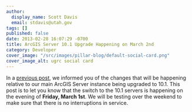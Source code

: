 ```yaml
---
author:
  display_name: Scott Davis
  email: stdavis@utah.gov
tags: []
published: false
date: 2013-02-28 16:07:29 -0700
title: ArcGIS Server 10.1 Upgrade Happening on March 2nd
category: Developer
cover_image: "/src/images/pillar-blog/default-social-card.png"
cover_image_alt: ugrc social card
---
```


<p>In a <a href="/blog/2013-02-19-arcgis-server-10-1-upgrade">previous post</a>, we informed you of the changes that will be happening relative to our main ArcGIS Server instance being upgraded to 10.1. This post is to let you know that the switch to the 10.1 servers is happening on the evening of <strong>Friday, March 1st</strong>. We will be testing over the weekend to make sure that there is no interruptions in service.</p>
